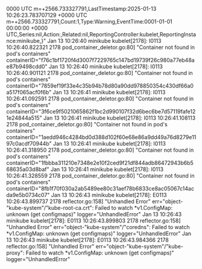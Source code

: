 0000 UTC m=+2566.733327791,LastTimestamp:2025-01-13 10:26:23.783707129 +0000 UTC m=+2566.733327791,Count:1,Type:Warning,EventTime:0001-01-01 00:00:00 +0000 UTC,Series:nil,Action:,Related:nil,ReportingController:kubelet,ReportingInstance:minikube,}"
Jan 13 10:26:40 minikube kubelet[2178]: I0113 10:26:40.822321    2178 pod_container_deletor.go:80] "Container not found in pod's containers" containerID="f76c1bf1720f4d3007f7229765c147bd19739f26c980a77eb48ae87b9498cdd0"
Jan 13 10:26:40 minikube kubelet[2178]: I0113 10:26:40.901121    2178 pod_container_deletor.go:80] "Container not found in pod's containers" containerID="7859ef19f33e4c35b94b78d80a90dd978850354c430df66a0a517f065acf0f6b"
Jan 13 10:26:41 minikube kubelet[2178]: I0113 10:26:41.092591    2178 pod_container_deletor.go:80] "Container not found in pod's containers" containerID="3f6ce9f5021065862f1bc2d990107f32d6bec6be7d57119fafe121e24844a515"
Jan 13 10:26:41 minikube kubelet[2178]: I0113 10:26:41.108113    2178 pod_container_deletor.go:80] "Container not found in pod's containers" containerID="1aedd946c4284bd0d388d102f60e68e86a9dd49a76d8279e1197c0acdf70944b"
Jan 13 10:26:41 minikube kubelet[2178]: I0113 10:26:41.318950    2178 pod_container_deletor.go:80] "Container not found in pod's containers" containerID="1fbbba311210e7348e2e10f2ced9f21df844adb86472943b6b568635a03d8baf"
Jan 13 10:26:41 minikube kubelet[2178]: I0113 10:26:41.328559    2178 pod_container_deletor.go:80] "Container not found in pod's containers" containerID="8fb1f70f030a2ab5489ee80c31aef78b6833ce8ac05067c14acda9e5b0734c07"
Jan 13 10:26:43 minikube kubelet[2178]: E0113 10:26:43.899737    2178 reflector.go:158] "Unhandled Error" err="object-\"kube-system\"/\"kube-root-ca.crt\": Failed to watch *v1.ConfigMap: unknown (get configmaps)" logger="UnhandledError"
Jan 13 10:26:43 minikube kubelet[2178]: E0113 10:26:43.899803    2178 reflector.go:158] "Unhandled Error" err="object-\"kube-system\"/\"coredns\": Failed to watch *v1.ConfigMap: unknown (get configmaps)" logger="UnhandledError"
Jan 13 10:26:43 minikube kubelet[2178]: E0113 10:26:43.984366    2178 reflector.go:158] "Unhandled Error" err="object-\"kube-system\"/\"kube-proxy\": Failed to watch *v1.ConfigMap: unknown (get configmaps)" logger="UnhandledError"